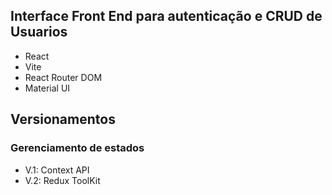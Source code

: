 ## Interface Front End para autenticação e CRUD de Usuarios

- React
- Vite
- React Router DOM
- Material UI

## Versionamentos

### Gerenciamento de estados
- V.1: Context API
- V.2: Redux ToolKit


